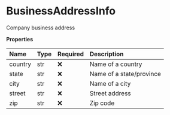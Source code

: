 # BusinessAddressInfo

Company business address

**Properties**

| Name    | Type | Required | Description              |
| :------ | :--- | :------- | :----------------------- |
| country | str  | ❌       | Name of a country        |
| state   | str  | ❌       | Name of a state/province |
| city    | str  | ❌       | Name of a city           |
| street  | str  | ❌       | Street address           |
| zip     | str  | ❌       | Zip code                 |

<!-- This file was generated by liblab | https://liblab.com/ -->
